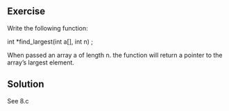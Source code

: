 ## Exercise
 Write the following function:

int *find_largest(int a[], int n) ;

When passed an array a of length n. the function will return a pointer to the array’s largest element.

## Solution
See 8.c
